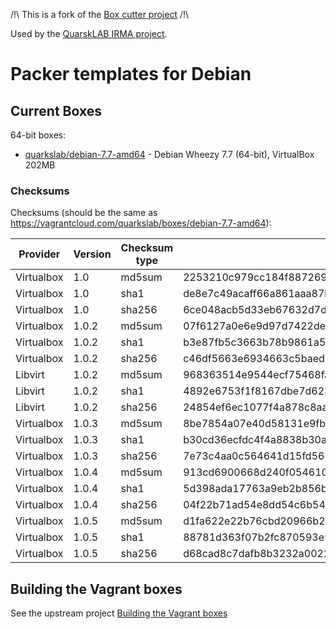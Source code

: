 /!\ This is a fork of the [Box cutter project](https://github.com/boxcutter/debian) /!\


Used by the [QuarskLAB IRMA project](http://irma.quarkslab.com/).


# Packer templates for Debian

## Current Boxes

64-bit boxes:

* [quarkslab/debian-7.7-amd64](https://vagrantcloud.com/quarkslab/boxes/debian-7.7-amd64) - Debian Wheezy 7.7 (64-bit), VirtualBox 202MB


### Checksums

Checksums (should be the same as https://vagrantcloud.com/quarkslab/boxes/debian-7.7-amd64):

| Provider   | Version | Checksum type | Value                                                            |
| ---------- | ------- | ------------- | ---------------------------------------------------------------- |
| Virtualbox | 1.0     | md5sum        | 2253210c979cc184f8872691ecbb3df3                                 |
| Virtualbox | 1.0     | sha1          | de8e7c49acaff66a861aaa87b40b704f067ba13f                         |
| Virtualbox | 1.0     | sha256        | 6ce048acb5d33eb67632d7dfb9c517020bb9afa83024ca59bf9fc693b1ee80bf |
| Virtualbox | 1.0.2   | md5sum        | 07f6127a0e6e9d97d7422de0c58d6e9d                                 |
| Virtualbox | 1.0.2   | sha1          | b3e87fb5c3663b78b9861a55f7d1c22634392864                         |
| Virtualbox | 1.0.2   | sha256        | c46df5663e6934663c5baed04b84523bceb44f29c63a7b37ee2641d82f290c9a |
| Libvirt    | 1.0.2   | md5sum        | 968363514e9544ecf75468fae2423fb8                                 |
| Libvirt    | 1.0.2   | sha1          | 4892e6753f1f8167dbe7d62368f5c8be3cda2637                         |
| Libvirt    | 1.0.2   | sha256        | 24854ef6ec1077f4a878c8aa322311b2f24d6a01a5a038eb45caec73fb23f1d1 |
| Virtualbox | 1.0.3   | md5sum        | 8be7854a07e40d58131e9fbbf6221a1a                                 |
| Virtualbox | 1.0.3   | sha1          | b30cd36ecfdc4f4a8838b30ab05a9a39bfda6c1e                         |
| Virtualbox | 1.0.3   | sha256        | 7e73c4aa0c564641d15fd5624e13259768a321e521746bdb004219f989d1a231 |
| Virtualbox | 1.0.4   | md5sum        | 913cd6900668d240f0546102624aecc6                                 |
| Virtualbox | 1.0.4   | sha1          | 5d398ada17763a9eb2b856bd7142cf691b17ebb7                         |
| Virtualbox | 1.0.4   | sha256        | 04f22b71ad54e8dd54c6b54e09a1daca7a771cc39cd91c709049bac762c751bc |
| Virtualbox | 1.0.5   | md5sum        | d1fa622e22b76cbd20966b2a03f3561d                                 |
| Virtualbox | 1.0.5   | sha1          | 88781d363f07b2fc870593e592a84588295eae33                         |
| Virtualbox | 1.0.5   | sha256        | d68cad8c7dafb8b3232a00226579f7ce1dadeb58601739049cc88e11542df5d1 |


## Building the Vagrant boxes

See the upstream project [Building the Vagrant boxes](https://github.com/boxcutter/debian#building-the-vagrant-boxes)
